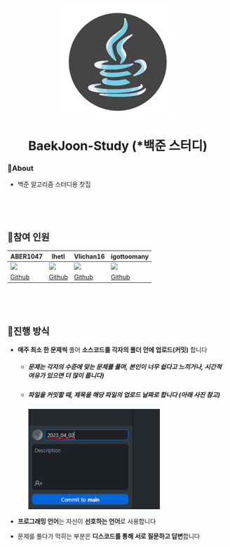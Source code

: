 <div align = "center">

<img src = "imgsForDescription/study_icon.png" width = "256px">

# BaekJoon-Study (*백준 스터디)

</div>

### 👋About

- 백준 알고리즘 스터디용 찻집

</br></br></br>

## 💬참여 인원 

<div align = "center">

|ABER1047|lhetl|VIichan16|igottoomany|
|---|---|---|---|
|<img src = "https://avatars.githubusercontent.com/u/78880883?v=4" width = "100px">|<img src = "https://avatars.githubusercontent.com/u/93638355?v=4" width = "100px">|<img src = "https://avatars.githubusercontent.com/u/126052997?v=4" width = "100px">|<img src = "https://avatars.githubusercontent.com/u/52478336?v=4" width = "100px">|
|<a href = "https://github.com/ABER1047">Github</a>|<a href = "https://github.com/lhetl">Github</a>|<a href = "https://github.com/VIichan16">Github</a>|<a href = "https://github.com/igottoomany">Github</a>|


</div></br></br></br>

## 📖진행 방식

* **매주 최소 한 문제씩** 풀어 **소스코드를 각자의 폴더 안에 업로드(커밋)** 합니다
  - ##### 문제는 각자의 수준에 맞는 문제를 풀며, 본인이 너무 쉽다고 느끼거나, 시간적 여유가 있으면 더 많이 풉니다)
  - ##### 파일을 커밋할 때, 제목을 해당 파일의 업로드 날짜로 합니다 (아래 사진 참고)
     <img src = "imgsForDescription/guide1.png" width = "300px">


- **프로그래밍 언어**는 자신이 **선호하는 언어**로 사용합니다


- 문제를 풀다가 막히는 부분은 **디스코드를 통해 서로 질문하고 답변**합니다



</br></br></br>


